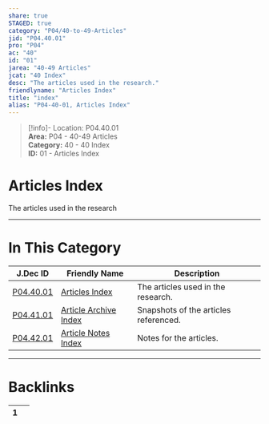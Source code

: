 ```yaml
---  
share: true  
STAGED: true  
category: "P04/40-to-49-Articles"  
jid: "P04.40.01"  
pro: "P04"  
ac: "40"  
id: "01"  
jarea: "40-49 Articles"  
jcat: "40 Index"  
desc: "The articles used in the research."  
friendlyname: "Articles Index"  
title: "index"  
alias: "P04-40-01, Articles Index"  
---  
```

>[!info]- Location: P04.40.01  
>**Area:** P04 - 40-49 Articles  
>**Category:** 40 - 40 Index  
>**ID:** 01 - Articles Index  
  
# Articles Index  
  
The articles used in the research  
  
  
  
---  
# In This Category  
  
| J.Dec ID                                                                                    | Friendly Name                                                                                           | Description                           |  
| ------------------------------------------------------------------------------------------- | ------------------------------------------------------------------------------------------------------- | ------------------------------------- |  
| [P04.40.01](index.md#)                    | [Articles Index](index.md#)                           | The articles used in the research.    |  
| [P04.41.01](./41-Article-Archive/index.md#) | [Article Archive Index](./41-Article-Archive/index.md#) | Snapshots of the articles referenced. |  
| [P04.42.01](./42-Article-Notes/index.md#)   | [Article Notes Index](./42-Article-Notes/index.md#)     | Notes for the articles.               |  
  
  
---  
# Backlinks  
<div><table class="dataview table-view-table"><thead class="table-view-thead"><tr class="table-view-tr-header"><th class="table-view-th"><span></span><span class="dataview small-text">1</span></th><th class="table-view-th"><span></span></th></tr></thead><tbody class="table-view-tbody"></tbody></table></div>